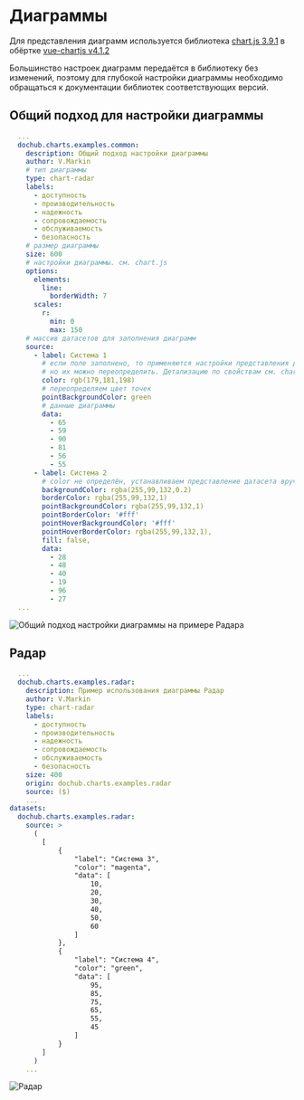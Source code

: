 # Диаграммы

Для представления диаграмм используется библиотека [chart.js 3.9.1](https://www.chartjs.org/)
в обёртке [vue-chartjs v4.1.2](https://vue-chartjs.org/)

Большинство настроек диаграмм передаётся в библиотеку без изменений, 
поэтому для глубокой настройки диаграммы необходимо обращаться к документации библиотек соответствующих версий.

## Общий подход для настройки диаграммы

```yaml
  ...
  dochub.charts.examples.common:
    description: Общий подход настройки диаграммы
    author: V.Markin
    # тип диаграммы
    type: chart-radar
    labels:
      - доступность
      - производительность
      - надежность
      - сопровождаемость
      - обслуживаемость
      - безопасность
    # размер диаграммы
    size: 600
    # настройки диаграммы. см. chart.js
    options:
      elements:
        line:
          borderWidth: 7
      scales:
        r:
          min: 0
          max: 150
    # массив датасетов для заполнения диаграмм
    source:
      - label: Система 1
        # если поле заполнено, то применяются настройки представления датасета по-умолчанию,
        # но их можно переопределить. Детализацию по свойствам см. chart.js
        color: rgb(179,181,198)
        # переопределяем цвет точек
        pointBackgroundColor: green
        # данные диаграммы
        data:
          - 65
          - 59
          - 90
          - 81
          - 56
          - 55
      - label: Система 2
        # color не определён, устанавливаем представление датасета вручную
        backgroundColor: rgba(255,99,132,0.2)
        borderColor: rgba(255,99,132,1)
        pointBackgroundColor: rgba(255,99,132,1)
        pointBorderColor: '#fff'
        pointHoverBackgroundColor: '#fff'
        pointHoverBorderColor: rgba(255,99,132,1),
        fill: false,
        data:
          - 28
          - 48
          - 40
          - 19
          - 96
          - 27
  ...
```

![Общий подход настройки диаграммы на примере Радара](@document/dochub.charts.examples.common)


## Радар
```yaml
  ...
  dochub.charts.examples.radar:
    description: Пример использования диаграммы Радар
    author: V.Markin
    type: chart-radar
    labels:
      - доступность
      - производительность
      - надежность
      - сопровождаемость
      - обслуживаемость
      - безопасность
    size: 400
    origin: dochub.charts.examples.radar
    source: ($)
    ...
datasets:
  dochub.charts.examples.radar:
    source: >
      (
        [
            {
                "label": "Система 3",
                "color": "magenta",
                "data": [
                    10,
                    20,
                    30,
                    40,
                    50,
                    60
                ]
            },
            {
                "label": "Система 4",
                "color": "green",
                "data": [
                    95,
                    85,
                    75,
                    65,
                    55,
                    45
                ]
            }
        ]
      )
    ...
```

![Радар](@document/dochub.charts.examples.radar)
